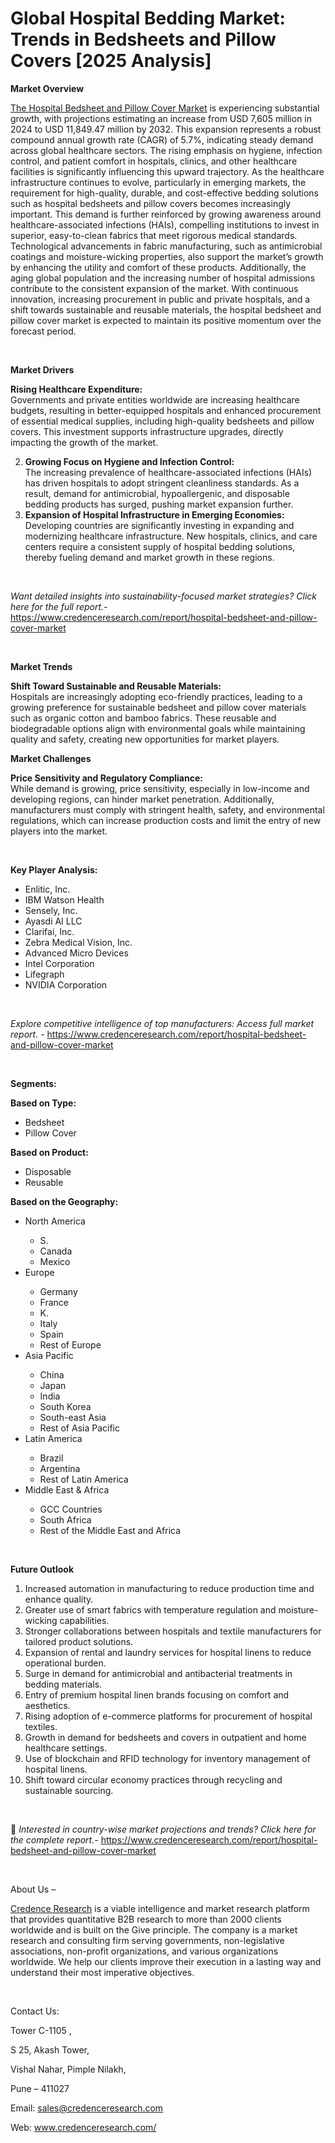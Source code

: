 # Global Hospital Bedding Market: Trends in Bedsheets and Pillow Covers [2025 Analysis]


<p><strong>Market Overview</strong></p>
<p><a href="https://www.credenceresearch.com/report/hospital-bedsheet-and-pillow-cover-market">The Hospital Bedsheet and Pillow Cover Market</a> is experiencing substantial growth, with projections estimating an increase from USD 7,605 million in 2024 to USD 11,849.47 million by 2032. This expansion represents a robust compound annual growth rate (CAGR) of 5.7%, indicating steady demand across global healthcare sectors. The rising emphasis on hygiene, infection control, and patient comfort in hospitals, clinics, and other healthcare facilities is significantly influencing this upward trajectory. As the healthcare infrastructure continues to evolve, particularly in emerging markets, the requirement for high-quality, durable, and cost-effective bedding solutions such as hospital bedsheets and pillow covers becomes increasingly important. This demand is further reinforced by growing awareness around healthcare-associated infections (HAIs), compelling institutions to invest in superior, easy-to-clean fabrics that meet rigorous medical standards. Technological advancements in fabric manufacturing, such as antimicrobial coatings and moisture-wicking properties, also support the market&rsquo;s growth by enhancing the utility and comfort of these products. Additionally, the aging global population and the increasing number of hospital admissions contribute to the consistent expansion of the market. With continuous innovation, increasing procurement in public and private hospitals, and a shift towards sustainable and reusable materials, the hospital bedsheet and pillow cover market is expected to maintain its positive momentum over the forecast period.</p>
<p><strong>&nbsp;</strong></p>
<p><strong>Market Drivers</strong></p>
<p><strong>Rising Healthcare Expenditure:</strong><br /> Governments and private entities worldwide are increasing healthcare budgets, resulting in better-equipped hospitals and enhanced procurement of essential medical supplies, including high-quality bedsheets and pillow covers. This investment supports infrastructure upgrades, directly impacting the growth of the market.</p>
<ol start="2">
<li><strong> Growing Focus on Hygiene and Infection Control:</strong><br /> The increasing prevalence of healthcare-associated infections (HAIs) has driven hospitals to adopt stringent cleanliness standards. As a result, demand for antimicrobial, hypoallergenic, and disposable bedding products has surged, pushing market expansion further.</li>
<li><strong> Expansion of Hospital Infrastructure in Emerging Economies:</strong><br /> Developing countries are significantly investing in expanding and modernizing healthcare infrastructure. New hospitals, clinics, and care centers require a consistent supply of hospital bedding solutions, thereby fueling demand and market growth in these regions.</li>
</ol>
<p><em>&nbsp;</em></p>
<p><em>Want detailed insights into sustainability-focused market strategies? Click here for the full report.- </em><a href="https://www.credenceresearch.com/report/hospital-bedsheet-and-pillow-cover-market">https://www.credenceresearch.com/report/hospital-bedsheet-and-pillow-cover-market</a></p>
<p>&nbsp;</p>
<p><strong>Market Trends</strong></p>
<p><strong>Shift Toward Sustainable and Reusable Materials:</strong><br /> Hospitals are increasingly adopting eco-friendly practices, leading to a growing preference for sustainable bedsheet and pillow cover materials such as organic cotton and bamboo fabrics. These reusable and biodegradable options align with environmental goals while maintaining quality and safety, creating new opportunities for market players.</p>
<p><strong>Market Challenges</strong></p>
<p><strong>Price Sensitivity and Regulatory Compliance:</strong><br /> While demand is growing, price sensitivity, especially in low-income and developing regions, can hinder market penetration. Additionally, manufacturers must comply with stringent health, safety, and environmental regulations, which can increase production costs and limit the entry of new players into the market.</p>
<p><strong>&nbsp;</strong></p>
<p><strong>Key Player Analysis:</strong></p>
<ul>
<li>Enlitic, Inc.</li>
<li>IBM Watson Health</li>
<li>Sensely, Inc.</li>
<li>Ayasdi AI LLC</li>
<li>Clarifai, Inc.</li>
<li>Zebra Medical Vision, Inc.</li>
<li>Advanced Micro Devices</li>
<li>Intel Corporation</li>
<li>Lifegraph</li>
<li>NVIDIA Corporation</li>
</ul>
<p>&nbsp;</p>
<p><em>Explore competitive intelligence of top manufacturers: Access full market report. - </em><a href="https://www.credenceresearch.com/report/hospital-bedsheet-and-pillow-cover-market">https://www.credenceresearch.com/report/hospital-bedsheet-and-pillow-cover-market</a></p>
<p>&nbsp;</p>
<p><strong>Segments:</strong></p>
<p><strong>Based on&nbsp;Type:</strong></p>
<ul>
<li>Bedsheet</li>
<li>Pillow Cover</li>
</ul>
<p><strong>Based on&nbsp;Product:</strong></p>
<ul>
<li>Disposable</li>
<li>Reusable</li>
</ul>
<p><strong>Based on the Geography:</strong></p>
<ul>
<li>North America</li>
<ul>
<li>S.</li>
<li>Canada</li>
<li>Mexico</li>
</ul>
<li>Europe</li>
<ul>
<li>Germany</li>
<li>France</li>
<li>K.</li>
<li>Italy</li>
<li>Spain</li>
<li>Rest of Europe</li>
</ul>
<li>Asia Pacific</li>
<ul>
<li>China</li>
<li>Japan</li>
<li>India</li>
<li>South Korea</li>
<li>South-east Asia</li>
<li>Rest of Asia Pacific</li>
</ul>
<li>Latin America</li>
<ul>
<li>Brazil</li>
<li>Argentina</li>
<li>Rest of Latin America</li>
</ul>
<li>Middle East &amp; Africa</li>
<ul>
<li>GCC Countries</li>
<li>South Africa</li>
<li>Rest of the Middle East and Africa</li>
</ul>
</ul>
<p>&nbsp;</p>
<p><strong>Future Outlook </strong></p>
<ol>
<li>Increased automation in manufacturing to reduce production time and enhance quality.</li>
<li>Greater use of smart fabrics with temperature regulation and moisture-wicking capabilities.</li>
<li>Stronger collaborations between hospitals and textile manufacturers for tailored product solutions.</li>
<li>Expansion of rental and laundry services for hospital linens to reduce operational burden.</li>
<li>Surge in demand for antimicrobial and antibacterial treatments in bedding materials.</li>
<li>Entry of premium hospital linen brands focusing on comfort and aesthetics.</li>
<li>Rising adoption of e-commerce platforms for procurement of hospital textiles.</li>
<li>Growth in demand for bedsheets and covers in outpatient and home healthcare settings.</li>
<li>Use of blockchain and RFID technology for inventory management of hospital linens.</li>
<li>Shift toward circular economy practices through recycling and sustainable sourcing.</li>
</ol>
<p><strong>&nbsp;</strong></p>
<p>📌 <em>Interested in country-wise market projections and trends? Click here for the complete report.- </em><a href="https://www.credenceresearch.com/report/hospital-bedsheet-and-pillow-cover-market">https://www.credenceresearch.com/report/hospital-bedsheet-and-pillow-cover-market</a></p>
<p>&nbsp;</p>
<p>About Us &ndash;</p>
<p><a href="https://www.credenceresearch.com/">Credence Research</a> is a viable intelligence and market research platform that provides quantitative B2B research to more than 2000 clients worldwide and is built on the Give principle. The company is a market research and consulting firm serving governments, non-legislative associations, non-profit organizations, and various organizations worldwide. We help our clients improve their execution in a lasting way and understand their most imperative objectives.</p>
<p>&nbsp;</p>
<p>Contact Us:</p>
<p>Tower C-1105 ,</p>
<p>S 25, Akash Tower,</p>
<p>Vishal Nahar, Pimple Nilakh,</p>
<p>Pune &ndash; 411027</p>
<p>Email: <a href="mailto:sales@credenceresearch.com">sales@credenceresearch.com</a></p>
<p>Web: <a href="http://www.credenceresearch.com/">www.credenceresearch.com/</a></p>
